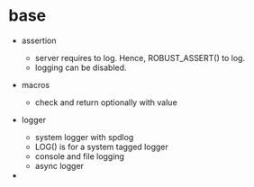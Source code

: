 # base

- assertion
  - server requires to log. Hence, ROBUST_ASSERT() to log.
  - logging can be disabled. 

- macros
  - check and return optionally with value

- logger
  - system logger with spdlog
  - LOG() is for a system tagged logger  
  - console and file logging
  - async logger
    
- 
